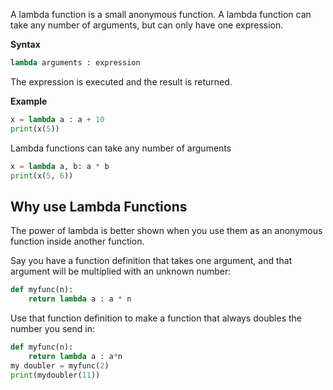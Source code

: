 A lambda function is a small anonymous function. A lambda function can take any number of arguments, but can only have one expression.

**Syntax**
```python
lambda arguments : expression
```
The expression is executed and the result is returned.

**Example**
```python
x = lambda a : a + 10
print(x(5))
```

Lambda functions can take any number of arguments
```python
x = lambda a, b: a * b
print(x(5, 6))
```

## Why use Lambda Functions
The power of lambda is better shown when you use them as an anonymous function inside another function.

Say you have a function definition that takes one argument, and that argument will be multiplied with an unknown number:
```python
def myfunc(n):
	return lambda a : a * n
```
Use that function definition to make a function that always doubles the number you send in:
```python
def myfunc(n):
	return lambda a : a*n
my doubler = myfunc(2)
print(mydoubler(11))
```